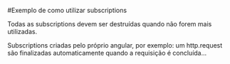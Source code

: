 #Exemplo de como utilizar subscriptions

Todas as subscriptions devem ser destruídas quando não forem mais utilizadas.

Subscriptions criadas pelo próprio angular, por exemplo: um http.request são finalizadas automaticamente quando a requisição é concluída...

